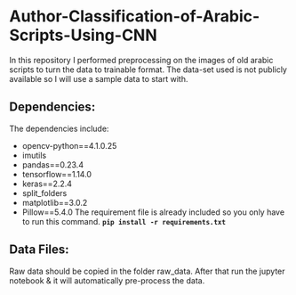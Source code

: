 # Author-Classification-of-Arabic-Scripts-Using-CNN
In this repository I performed preprocessing on the images of old arabic scripts to turn the data to trainable format. The data-set used is not publicly available so I will use a sample data to start with. 


## Dependencies: 
The dependencies include:
- opencv-python==4.1.0.25
- imutils
- pandas==0.23.4
- tensorflow==1.14.0
- keras==2.2.4
- split_folders
- matplotlib==3.0.2
- Pillow==5.4.0
The requirement file is already included so you only have to run this command.
**`pip install -r requirements.txt`**

## Data Files:

Raw data should be copied in the folder raw_data. After that run the jupyter notebook & it will automatically pre-process the data. 
